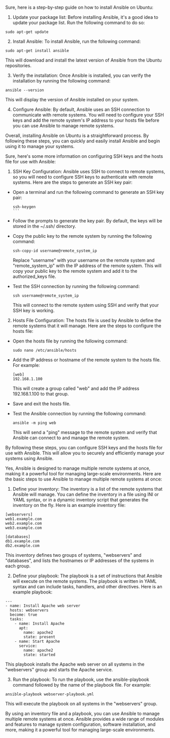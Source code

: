 Sure, here is a step-by-step guide on how to install Ansible on Ubuntu:

1. Update your package list:
Before installing Ansible, it's a good idea to update your package list. Run the following command to do so:

```
sudo apt-get update
```

2. Install Ansible:
To install Ansible, run the following command:

```
sudo apt-get install ansible
```

This will download and install the latest version of Ansible from the Ubuntu repositories.

3. Verify the installation:
Once Ansible is installed, you can verify the installation by running the following command:

```
ansible --version
```

This will display the version of Ansible installed on your system.

4. Configure Ansible:
By default, Ansible uses an SSH connection to communicate with remote systems. You will need to configure your SSH keys and add the remote system's IP address to your hosts file before you can use Ansible to manage remote systems.

Overall, installing Ansible on Ubuntu is a straightforward process. By following these steps, you can quickly and easily install Ansible and begin using it to manage your systems.


Sure, here's some more information on configuring SSH keys and the hosts file for use with Ansible:

1. SSH Key Configuration:
Ansible uses SSH to connect to remote systems, so you will need to configure SSH keys to authenticate with remote systems. Here are the steps to generate an SSH key pair:

- Open a terminal and run the following command to generate an SSH key pair:

  `````
  ssh-keygen
  ```

- Follow the prompts to generate the key pair. By default, the keys will be stored in the ~/.ssh/ directory.

- Copy the public key to the remote system by running the following command:

  ````
  ssh-copy-id username@remote_system_ip
  ````

  Replace "username" with your username on the remote system and "remote_system_ip" with the IP address of the remote system. This will copy your public key to the remote system and add it to the authorized_keys file.

- Test the SSH connection by running the following command:

  ````
  ssh username@remote_system_ip
  ````

  This will connect to the remote system using SSH and verify that your SSH key is working.

2. Hosts File Configuration:
The hosts file is used by Ansible to define the remote systems that it will manage. Here are the steps to configure the hosts file:

- Open the hosts file by running the following command:

  ````
  sudo nano /etc/ansible/hosts
  ````

- Add the IP address or hostname of the remote system to the hosts file. For example:

  ````
  [web]
  192.168.1.100
  ````

  This will create a group called "web" and add the IP address 192.168.1.100 to that group.

- Save and exit the hosts file.

- Test the Ansible connection by running the following command:

  ````
  ansible -m ping web
  ````

  This will send a "ping" message to the remote system and verify that Ansible can connect to and manage the remote system.

By following these steps, you can configure SSH keys and the hosts file for use with Ansible. This will allow you to securely and efficiently manage your systems using Ansible.


Yes, Ansible is designed to manage multiple remote systems at once, making it a powerful tool for managing large-scale environments. Here are the basic steps to use Ansible to manage multiple remote systems at once:

1. Define your inventory:
The inventory is a list of the remote systems that Ansible will manage. You can define the inventory in a file using INI or YAML syntax, or in a dynamic inventory script that generates the inventory on the fly. Here is an example inventory file:

```
[webservers]
web1.example.com
web2.example.com
web3.example.com

[databases]
db1.example.com
db2.example.com
```

This inventory defines two groups of systems, "webservers" and "databases", and lists the hostnames or IP addresses of the systems in each group.

2. Define your playbook:
The playbook is a set of instructions that Ansible will execute on the remote systems. The playbook is written in YAML syntax and can include tasks, handlers, and other directives. Here is an example playbook:

```
---
- name: Install Apache web server
  hosts: webservers
  become: true
  tasks:
    - name: Install Apache
      apt:
        name: apache2
        state: present
    - name: Start Apache
      service:
        name: apache2
        state: started
```

This playbook installs the Apache web server on all systems in the "webservers" group and starts the Apache service.

3. Run the playbook:
To run the playbook, use the ansible-playbook command followed by the name of the playbook file. For example:

```
ansible-playbook webserver-playbook.yml
```

This will execute the playbook on all systems in the "webservers" group.

By using an inventory file and a playbook, you can use Ansible to manage multiple remote systems at once. Ansible provides a wide range of modules and features to manage system configuration, software installation, and more, making it a powerful tool for managing large-scale environments.

